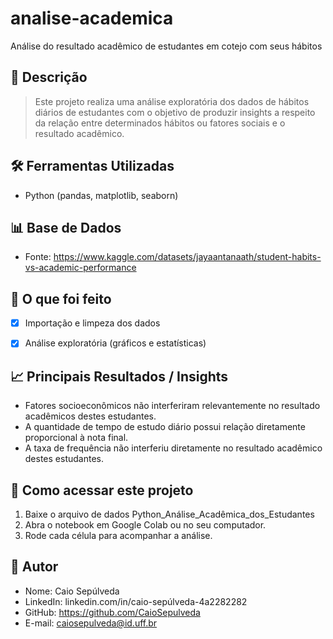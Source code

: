 # analise-academica
Análise do resultado acadêmico de estudantes em cotejo com seus hábitos 

## 📄 Descrição

> Este projeto realiza uma análise exploratória dos dados de hábitos diários de estudantes com o objetivo de produzir insights a respeito da relação entre determinados hábitos ou fatores sociais e o resultado acadêmico. 

## 🛠️ Ferramentas Utilizadas
- Python (pandas, matplotlib, seaborn)

## 📊 Base de Dados
- Fonte: https://www.kaggle.com/datasets/jayaantanaath/student-habits-vs-academic-performance

## 🚀 O que foi feito
- [x] Importação e limpeza dos dados
- [x] Análise exploratória (gráficos e estatísticas)


## 📈 Principais Resultados / Insights

- Fatores socioeconômicos não interferiram relevantemente no resultado acadêmicos destes estudantes.
- A quantidade de tempo de estudo diário possui relação diretamente proporcional à nota final.
- A taxa de frequência não interferiu diretamente no resultado acadêmico destes estudantes. 


## 📂 Como acessar este projeto

1. Baixe o arquivo de dados Python_Análise_Acadêmica_dos_Estudantes
2. Abra o notebook em Google Colab ou no seu computador.
3. Rode cada célula para acompanhar a análise.

## 👤 Autor
- Nome: Caio Sepúlveda
- LinkedIn: linkedin.com/in/caio-sepúlveda-4a2282282
- GitHub: https://github.com/CaioSepulveda
- E-mail: caiosepulveda@id.uff.br

